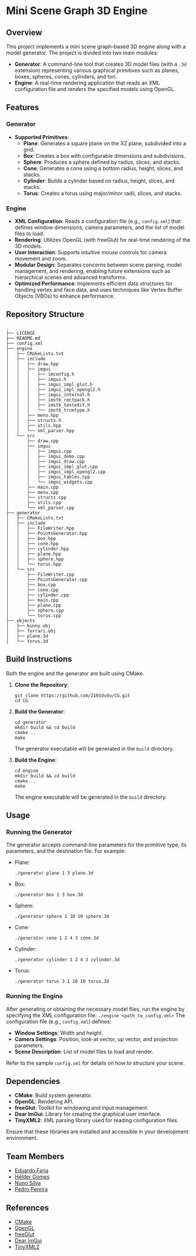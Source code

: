# Mini Scene Graph 3D Engine

## Overview

This project implements a mini scene graph–based 3D engine along with a model generator. The project is divided into two main modules:

- **Generator**: A command-line tool that creates 3D model files (with a `.3d` extension) representing various graphical primitives such as planes, boxes, spheres, cones, cylinders, and tori.
- **Engine**: A real-time rendering application that reads an XML configuration file and renders the specified models using OpenGL.

## Features

### Generator

- **Supported Primitives**:
  - **Plane**: Generates a square plane on the XZ plane, subdivided into a grid.
  - **Box**: Creates a box with configurable dimensions and subdivisions.
  - **Sphere**: Produces a sphere defined by radius, slices, and stacks.
  - **Cone**: Generates a cone using a bottom radius, height, slices, and stacks.
  - **Cylinder**: Builds a cylinder based on radius, height, slices, and stacks.
  - **Torus**: Creates a torus using major/minor radii, slices, and stacks.

### Engine

- **XML Configuration**: Reads a configuration file (e.g., `config.xml`) that defines window dimensions, camera parameters, and the list of model files to load.
- **Rendering**: Utilizes OpenGL (with freeGlut) for real-time rendering of the 3D models.
- **User Interaction**: Supports intuitive mouse controls for camera movement and zoom.
- **Modular Design**: Separates concerns between scene parsing, model management, and rendering, enabling future extensions such as hierarchical scenes and advanced transforms.
- **Optimized Performance**: Implements efficient data structures for handling vertex and face data, and uses techniques like Vertex Buffer Objects (VBOs) to enhance performance.

## Repository Structure

```
.
├── LICENSE
├── README.md
├── config.xml
├── engine
│   ├── CMakeLists.txt
│   ├── include
│   │   ├── draw.hpp
│   │   ├── imgui
│   │   │   ├── imconfig.h
│   │   │   ├── imgui.h
│   │   │   ├── imgui_impl_glut.h
│   │   │   ├── imgui_impl_opengl2.h
│   │   │   ├── imgui_internal.h
│   │   │   ├── imstb_rectpack.h
│   │   │   ├── imstb_textedit.h
│   │   │   └── imstb_truetype.h
│   │   ├── menu.hpp
│   │   ├── structs.h
│   │   ├── utils.hpp
│   │   └── xml_parser.hpp
│   └── src
│       ├── draw.cpp
│       ├── imgui
│       │   ├── imgui.cpp
│       │   ├── imgui_demo.cpp
│       │   ├── imgui_draw.cpp
│       │   ├── imgui_impl_glut.cpp
│       │   ├── imgui_impl_opengl2.cpp
│       │   ├── imgui_tables.cpp
│       │   └── imgui_widgets.cpp
│       ├── main.cpp
│       ├── menu.cpp
│       ├── structs.cpp
│       ├── utils.cpp
│       └── xml_parser.cpp
├── generator
│   ├── CMakeLists.txt
│   ├── include
│   │   ├── FileWriter.hpp
│   │   ├── PointsGenerator.hpp
│   │   ├── box.hpp
│   │   ├── cone.hpp
│   │   ├── cylinder.hpp
│   │   ├── plane.hpp
│   │   ├── sphere.hpp
│   │   └── torus.hpp
│   └── src
│       ├── FileWriter.cpp
│       ├── PointsGenerator.cpp
│       ├── box.cpp
│       ├── cone.cpp
│       ├── cylinder.cpp
│       ├── main.cpp
│       ├── plane.cpp
│       ├── sphere.cpp
│       └── torus.cpp
├── objects
│   ├── bunny.obj
│   ├── ferrari.obj
│   ├── plane.3d
│   └── torus.3d

```

## Build Instructions

Both the engine and the generator are built using CMake.

1. **Clone the Repository**:

   ```
   git clone https://github.com/2101dudu/CG.git
   cd CG
   ```

2. **Build the Generator**:

   ```
   cd generator
   mkdir build && cd build
   cmake ..
   make
   ```

   The generator executable will be generated in the `build` directory.

3. **Build the Engine**:
   ```
   cd engine
   mkdir build && cd build
   cmake ..
   make
   ```
   The engine executable will be generated in the `build` directory.

## Usage

### Running the Generator

The generator accepts command-line parameters for the primitive type, its parameters, and the destination file. For example:

- Plane:
  ```
  ./generator plane 1 3 plane.3d
  ```
- Box:
  ```
  ./generator box 2 3 box.3d
  ```
- Sphere:
  ```
  ./generator sphere 1 10 10 sphere.3d
  ```
- Cone:
  ```
  ./generator cone 1 2 4 3 cone.3d
  ```
- Cylinder:
  ```
  ./generator cylinder 1 2 4 3 cylinder.3d
  ```
- Torus:
  ```
  ./generator torus 3 1 10 10 torus.3d
  ```

### Running the Engine

After generating or obtaining the necessary model files, run the engine by specifying the XML configuration file:
`./engine <path_to_config.xml>`
The configuration file (e.g., `config.xml`) defines:

- **Window Settings**: Width and height.
- **Camera Settings**: Position, look-at vector, up vector, and projection parameters.
- **Scene Description**: List of model files to load and render.

Refer to the sample `config.xml` for details on how to structure your scene.

## Dependencies

- **CMake**: Build system generator.
- **OpenGL**: Rendering API.
- **freeGlut**: Toolkit for windowing and input management.
- **Dear ImGui**: Library for creating the graphical user interface.
- **TinyXML2**: XML parsing library used for reading configuration files.

Ensure that these libraries are installed and accessible in your development environment.

## Team Members

- [Eduardo Faria](https://github.com/2101dudu)
- [Hélder Gomes](https://github.com/helderrrg)
- [Nuno Silva](https://github.com/nunomrs7)
- [Pedro Pereira](https://github.com/pedrofp4444)

## References

- [CMake](https://cmake.org/)
- [OpenGL](https://www.opengl.org/)
- [freeGlut](https://freeglut.sourceforge.net/)
- [Dear ImGui](https://github.com/ocornut/imgui)
- [TinyXML2](https://github.com/leethomason/tinyxml2)
